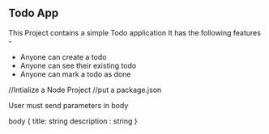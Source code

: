 ## Todo App

This Project contains a simple Todo application
It has the following features - 

 - Anyone can create a todo 
 - Anyone can see their existing todo
 - Anyone can mark a todo as done

 //Intialize a Node Project
 //put a package.json


 User must send parameters in body

 body {
    title: string
    description : string
 }